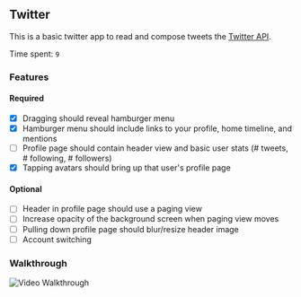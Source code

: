 ## Twitter

This is a basic twitter app to read and compose tweets the [Twitter API](https://apps.twitter.com/).

Time spent: `9`

### Features

#### Required

 * [x] Dragging should reveal hamburger menu
 * [x] Hamburger menu should include links to your profile, home timeline, and mentions
 * [ ] Profile page should contain header view and basic user stats (# tweets, # following, # followers)
 * [x] Tapping avatars should bring up that user's profile page

#### Optional

 * [ ] Header in profile page should use a paging view
 * [ ] Increase opacity of the background screen when paging view moves
 * [ ] Pulling down profile page should blur/resize header image
 * [ ] Account switching

### Walkthrough

![Video Walkthrough](cap4.gif)


